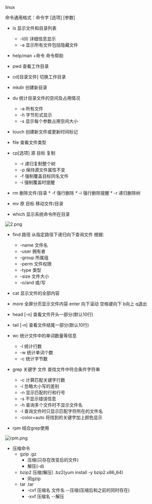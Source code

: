 
linux

命令通用格式：命令字 [选项] [参数]

* ls 显示文件和目录列表
	* -l(ll) 详细信息显示
	* -a 显示所有文件包括隐藏文件
	
* help/man +命令 命令帮助 

* pwd 查看工作目录

* cd[目录文件] 切换工作目录

* mkdir 创建新目录

* du 统计目录文件的空间及占用情况
	* -a 所有文件
	* -h 字节形式显示
	* -s 显示每个参数占用空间大小
 	
* touch 创建新文件或更新时间标记

* file 查看文件类型	

* cp[选项] 源 目标  复制
	* -r 递归复制整个树
	* -p 保持源文件属性不变
	* -f 强制覆盖目标同名文件
	* -i 强制覆盖时提醒

* rm 删除文件/目录
		* -f 强行删除
		* -i 强行删除提醒
		* -r 递归删除树
		
* mv 原 目标 移动文件/目录

* which 显示系统命令所在目录 	

![2.png](https://upload-images.jianshu.io/upload_images/14466577-0dbda788f7fc72ae.png?imageMogr2/auto-orient/strip%7CimageView2/2/w/1240)

* find 路径 从指定路径下递归向下查询文件
	根据:
	* -name 文件名
	* -user  拥有者
	* -group 所属组
	* -perm  文件权限
	* -type 类型
	* -size 文件大小
	* -o/and 或/写
	
* cat  显示文件的全部内容
* more 全屏分页显示文件内容 enter 向下滚动 空格键向下  b向上 q退出

* head [-n]  查看文件开头一部分(默认10行)
* tail [-n]  查看文件结尾一部分(默认10行)

* wc 统计文件中的单词数量等信息
	* -l 统计行数
	* -w 统计单词个数
	* -c 统计字节数
	
* grep  关键字 文件 查找文件中符合条件字符串 
	* -c  计算匹配关键字行数
	* -i  忽略大小写的差别
	* -n  显示匹配的行和行号
	* -s  不显示错误信息
	* -h  查询多个文件时不显示文件名
	* -l  查询文件时只显示匹配字符所在的文件名
	* -color=auto 将找到的关键字加上颜色显示
* rpm 结合grep使用

![rpm.png](https://upload-images.jianshu.io/upload_images/14466577-729c728991e65539.png?imageMogr2/auto-orient/strip%7CimageView2/2/w/1240)
		
* 压缩命令 
	* gzip  .gz
		* 压缩(只存在改变后的文件) 
		* 解压(-d)  
	* bzip2 压缩(解压) .bz2(yum install -y bzip2.x86_64)
		* 同gzip
	* tar  .tar
		* -cvf 压缩名 文件名 --压缩(压缩后和之前的同时存在)
		* -xvf 压缩名 --解压
			
		
		
		
	


	
	
	
	
